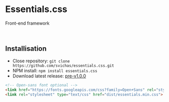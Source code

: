 <p align="center">
	<h1>Essentials.css</h1>	
	<p>Front-end framework</p>
</p>

<br>

## Installisation

<ul>
	<li>Close repository: <code>git clone https://github.com/svichas/essentials.css.git</code></li>
	<li>NPM install: <code>npm install essentials.css</code></li>
	<li>Download latest release: <a href="https://github.com/svichas/essentials.css/releases/tag/v1">pre-v1.0.0</a></li>
</ul>

```html
<!-- Open-sans font optional -->
<link href="https://fonts.googleapis.com/css?family=Open+Sans" rel="stylesheet">
<link rel="stylesheet" type="text/css" href="dist/essentials.min.css">
```
